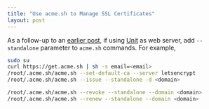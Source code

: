 ```yaml
---
title: "Use acme.sh to Manage SSL Certificates"
layout: post
---
```


As a follow-up to an [earlier post](/2023/08/28/acme-SSL-certificates.html), if using [Unit](https://unit.nginx.org/) as web server, add `--standalone` parameter to `acme.sh` commands. For example,

```sh
sudo su
curl https://get.acme.sh | sh -s email=<email>
/root/.acme.sh/acme.sh --set-default-ca --server letsencrypt
/root/.acme.sh/acme.sh --issue --standalone -d <domain>

/root/.acme.sh/acme.sh --revoke --standalone --domain <domain>
/root/.acme.sh/acme.sh --renew --standalone --domain <domain>
```
